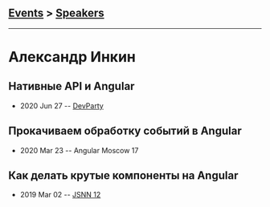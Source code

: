 ## [Events](../README.md) > [Speakers](../speakers.md)
---

# Александр Инкин

## Нативные API и Angular
- 2020 Jun 27 -- [DevParty](https://www.youtube.com/watch?v=G4qftFVsJj8)    
## Прокачиваем обработку событий в Angular
- 2020 Mar 23 -- Angular Moscow 17    
## Как делать крутые компоненты на Angular
- 2019 Mar 02 -- [JSNN 12](https://www.youtube.com/watch?v=7MFW2A-3HG0)    
